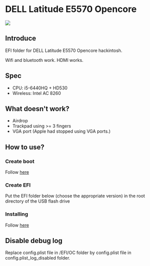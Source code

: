 <h1> DELL Latitude E5570 Opencore</h1>

<img src="https://raw.githubusercontent.com/misa198/dell-latitude-e5570-hackintosh-opencore/master/screens/screen_shot.png?token=AMIRKUAPWCRLFGB6KMNLJRK75RQ24" style="margin: auto;"/>

<h2>Introduce</h2>
<p>EFI folder for DELL Latitude E5570 Opencore hackintosh.</p>
<p>Wifi and bluetooth work. HDMI works.</p>

<h2>Spec</h2>
<ul>
  <li>CPU: i5-6440HQ + HD530</li>
  <li>Wireless: Intel AC 8260</li>
</ul>

<h2>What doesn't work?</h2>
<ul>
  <li>Airdrop</li>
  <li>Trackpad using >= 3 fingers</li>
  <li>VGA port (Apple had stopped using VGA ports.)</li>
</ul>
<h2>How to use?</h2>
<h3>Create boot</h3>
<p>Follow <a href="https://dortania.github.io/OpenCore-Install-Guide/installer-guide/">here</a></p>

<h3>Create EFI</h3>
<p>Put the EFI folder below (choose the appropriate version) in the root directory of the USB flash drive</p>

<h3>Installing</h3>
<p>Follow <a href="https://dortania.github.io/OpenCore-Install-Guide/installation/installation-process.html">here</a></p>

<h2>Disable debug log</h2>
<p>Replace config.plist file in /EFI/OC folder by config.plist file in config.plist_log_disabled folder.</p>